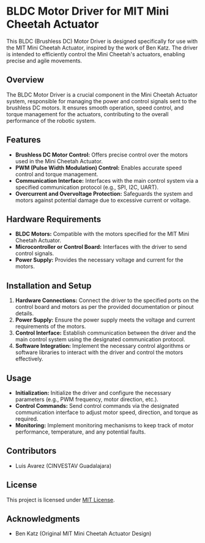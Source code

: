 # BLDC Motor Driver for MIT Mini Cheetah Actuator

This BLDC (Brushless DC) Motor Driver is designed specifically for use with the MIT Mini Cheetah Actuator, inspired by the work of Ben Katz. The driver is intended to efficiently control the Mini Cheetah's actuators, enabling precise and agile movements.

## Overview

The BLDC Motor Driver is a crucial component in the Mini Cheetah Actuator system, responsible for managing the power and control signals sent to the brushless DC motors. It ensures smooth operation, speed control, and torque management for the actuators, contributing to the overall performance of the robotic system.

## Features

- **Brushless DC Motor Control:** Offers precise control over the motors used in the Mini Cheetah Actuator.
- **PWM (Pulse Width Modulation) Control:** Enables accurate speed control and torque management.
- **Communication Interface:** Interfaces with the main control system via a specified communication protocol (e.g., SPI, I2C, UART).
- **Overcurrent and Overvoltage Protection:** Safeguards the system and motors against potential damage due to excessive current or voltage.

## Hardware Requirements

- **BLDC Motors:** Compatible with the motors specified for the MIT Mini Cheetah Actuator.
- **Microcontroller or Control Board:** Interfaces with the driver to send control signals.
- **Power Supply:** Provides the necessary voltage and current for the motors.

## Installation and Setup

1. **Hardware Connections:** Connect the driver to the specified ports on the control board and motors as per the provided documentation or pinout details.
2. **Power Supply:** Ensure the power supply meets the voltage and current requirements of the motors.
3. **Control Interface:** Establish communication between the driver and the main control system using the designated communication protocol.
4. **Software Integration:** Implement the necessary control algorithms or software libraries to interact with the driver and control the motors effectively.

## Usage

- **Initialization:** Initialize the driver and configure the necessary parameters (e.g., PWM frequency, motor direction, etc.).
- **Control Commands:** Send control commands via the designated communication interface to adjust motor speed, direction, and torque as required.
- **Monitoring:** Implement monitoring mechanisms to keep track of motor performance, temperature, and any potential faults.

## Contributors

- Luis Avarez (CINVESTAV Guadalajara)

## License

This project is licensed under [MIT License](LICENSE.md).

## Acknowledgments

- Ben Katz (Original MIT Mini Cheetah Actuator Design)
